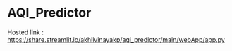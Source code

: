 # AQI_Predictor

Hosted link : https://share.streamlit.io/akhilvinayakp/aqi_predictor/main/webApp/app.py
